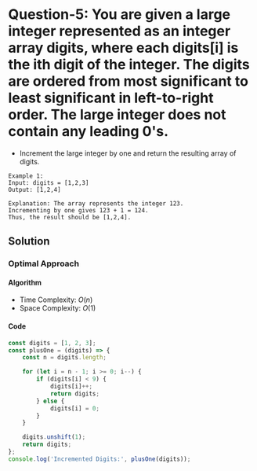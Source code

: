 # Question-5: You are given a large integer represented as an integer array digits, where each digits[i] is the ith digit of the integer. The digits are ordered from most significant to least significant in left-to-right order. The large integer does not contain any leading 0's.


- Increment the large integer by one and return the resulting array of digits.


```
Example 1:
Input: digits = [1,2,3]
Output: [1,2,4]

Explanation: The array represents the integer 123.
Incrementing by one gives 123 + 1 = 124.
Thus, the result should be [1,2,4].
```


## Solution


### Optimal Approach


#### Algorithm


- Time Complexity: $O(n)$
- Space Complexity: $O(1)$


#### Code


```javascript
const digits = [1, 2, 3];
const plusOne = (digits) => {
    const n = digits.length;

    for (let i = n - 1; i >= 0; i--) {
        if (digits[i] < 9) {
            digits[i]++;
            return digits;
        } else {
            digits[i] = 0;
        }
    }

    digits.unshift(1);
    return digits;
};
console.log('Incremented Digits:', plusOne(digits));
```